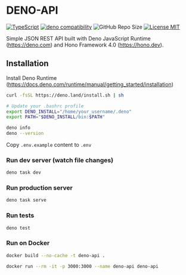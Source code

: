 # DENO-API

[![TypeScript](https://badges.frapsoft.com/typescript/code/typescript.svg?v=101)](https://www.typescriptlang.org/)
[![deno compatibility](https://shield.deno.dev/deno/1.40.4)](https://deno.com)
![GitHub Repo Size](https://img.shields.io/github/repo-size/gonzaloplaza/express-ts-ddd)
[![License MIT](https://img.shields.io/badge/license-MIT-blue.svg)](LICENSE)

Simple JSON REST API built with Deno JavaScript Runtime (https://deno.com) and
Hono Framework 4.0 (https://hono.dev).

## Installation

Install Deno Runtime
(https://docs.deno.com/runtime/manual/getting_started/installation)

```bash
curl -fsSL https://deno.land/install.sh | sh

# Update your .bashrc profile
export DENO_INSTALL="/home/your_username/.deno"
export PATH="$DENO_INSTALL/bin:$PATH"

deno info
deno --version
```

Copy `.env.example` content to `.env`

### Run dev server (watch file changes)

```bash
deno task dev
```

### Run production server

```bash
deno task serve
```

### Run tests

```bash
deno test
```

### Run on Docker

```sh
docker build --no-cache -t deno-api .

docker run --rm -it -p 3000:3000 --name deno-api deno-api
```
